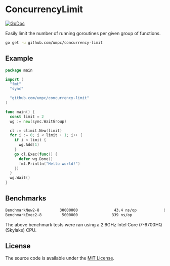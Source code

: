 # ConcurrencyLimit

[![GoDoc](https://godoc.org/github.com/umpc/concurrency-limit?status.svg)](https://godoc.org/github.com/umpc/concurrency-limit)

Easily limit the number of running goroutines per given group of functions.

```sh
go get -u github.com/umpc/concurrency-limit
```

## Example

```go
package main

import (
  "fmt"
  "sync"

  "github.com/umpc/concurrency-limit"
)

func main() {
  const limit = 2
  wg := new(sync.WaitGroup)

  cl := climit.New(limit)
  for i := 0; i < limit + 1; i++ {
    if i < limit {
      wg.Add(1)
    }
    go cl.Exec(func() {
      defer wg.Done()
      fmt.Println("Hello world!")
    })
  }
  wg.Wait()
}
```

## Benchmarks

```sh
BenchmarkNew2-8         30000000                43.4 ns/op            96 B/op          1 allocs/op
BenchmarkExec2-8         5000000               339 ns/op               0 B/op          0 allocs/op
```

The above benchmark tests were ran using a 2.6GHz Intel Core i7-6700HQ (Skylake) CPU.

## License

The source code is available under the [MIT License](https://opensource.org/licenses/MIT).

